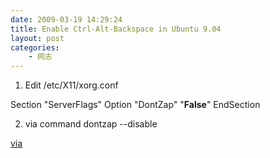 ```yaml
---
date: 2009-03-19 14:29:24
title: Enable Ctrl-Alt-Backspace in Ubuntu 9.04
layout: post
categories:
    - 网志
---
```

1. Edit /etc/X11/xorg.conf

Section "ServerFlags"
Option	"DontZap"	"<strong>False</strong>"
EndSection

2. via command
dontzap --disable

<a href="http://www.ubuntu.com/testing/jaunty/alpha6#Known%20issues" target="_blank">via</a>